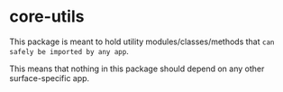 # core-utils

This package is meant to hold utility modules/classes/methods that `can safely be imported by any app`.

This means that nothing in this package should depend on any other surface-specific app.

